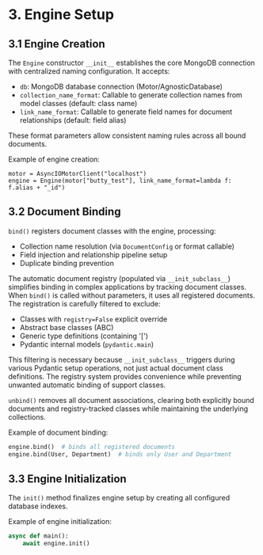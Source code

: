 # 3. Engine Setup

## 3.1 Engine Creation

The `Engine` constructor `__init__` establishes the core MongoDB connection with centralized naming configuration. It
accepts:

- `db`: MongoDB database connection (Motor/AgnosticDatabase)
- `collection_name_format`: Callable to generate collection names from model classes (default: class name)
- `link_name_format`: Callable to generate field names for document relationships (default: field alias)

These format parameters allow consistent naming rules across all bound documents.

Example of engine creation:

```
motor = AsyncIOMotorClient("localhost")
engine = Engine(motor["butty_test"], link_name_format=lambda f: f.alias + "_id")
```

## 3.2 Document Binding

`bind()` registers document classes with the engine, processing:

- Collection name resolution (via `DocumentConfig` or format callable)
- Field injection and relationship pipeline setup
- Duplicate binding prevention

The automatic document registry (populated via `__init_subclass__`) simplifies binding in complex applications by
tracking document classes. When `bind()` is called without parameters, it uses all registered documents. The
registration is carefully filtered to exclude:

- Classes with `registry=False` explicit override
- Abstract base classes (ABC)
- Generic type definitions (containing '\[')
- Pydantic internal models (`pydantic.main`)

This filtering is necessary because `__init_subclass__` triggers during various Pydantic setup operations, not just
actual document class definitions. The registry system provides convenience while preventing unwanted automatic binding
of support classes.

`unbind()` removes all document associations, clearing both explicitly bound documents and registry-tracked classes
while maintaining the underlying collections.

Example of document binding:

```python
engine.bind()  # binds all registered documents
engine.bind(User, Department)  # binds only User and Department
```

## 3.3 Engine Initialization

The `init()` method finalizes engine setup by creating all configured database indexes.

Example of engine initialization:

```python
async def main():
    await engine.init()
```